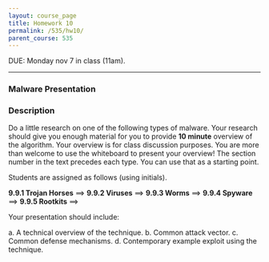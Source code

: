 ```yaml
---
layout: course_page
title: Homework 10
permalink: /535/hw10/
parent_course: 535
---
```


DUE: Monday nov 7 in class (11am). 

---


### Malware Presentation

### Description

Do a little research on one of the following types of malware. Your research should give you enough material for you to provide **10 minute** overview of the algorithm. Your overview is for class discussion purposes. You are more than welcome to use the whiteboard to present your overview! The section number in the text precedes each type. You can use that as a starting point. 

Students are assigned as follows (using initials).

**9.9.1 Trojan Horses** ==>
**9.9.2 Viruses** ==>
**9.9.3 Worms** ==>
**9.9.4 Spyware** ==>
**9.9.5 Rootkits** ==>

Your presentation should include:

a. A technical overview of the technique.
b. Common attack vector.
c. Common defense mechanisms.
d. Contemporary example exploit using the technique.


















